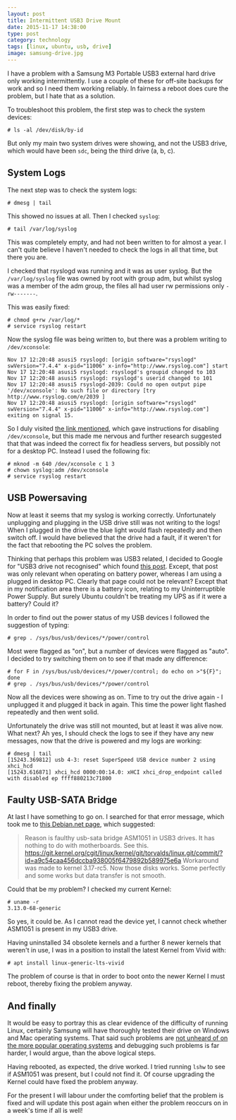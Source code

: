 ```yaml
--- 
layout: post 
title: Intermittent USB3 Drive Mount
date: 2015-11-17 14:38:00
type: post 
category: technology
tags: [linux, ubuntu, usb, drive]
image: samsung-drive.jpg
---
```


I have a problem with a Samsung M3 Portable USB3 external hard drive only working intermittently. 
I use a couple of these for off-site backups for work and so I need them working reliably.
In fairness a reboot does cure the problem, but I hate that as a solution.

To troubleshoot this problem, the first step was to check the system devices:

    # ls -al /dev/disk/by-id

<!--more-->

But only my main two system drives were showing, and not the USB3 drive, which would have been `sdc`, being the third drive (a, b, c).


System Logs
-----------

The next step was to check the system logs:

    # dmesg | tail

This showed no issues at all. Then I checked `syslog`:

    # tail /var/log/syslog

This was completely empty, and had not been written to for almost a year. 
I can't quite believe I haven't needed to check the logs in all that time, but there you are.

I checked that rsyslogd was running and it was as user syslog. But the `/var/log/syslog` file was owned by root with group adm, but whilst syslog was a member of the adm group, the files all had user rw permissions only `-rw-------`.

This was easily fixed:

    # chmod g+rw /var/log/*
    # service rsyslog restart

Now the syslog file was being written to, but there was a problem writing to `/dev/xconsole`:

    Nov 17 12:20:48 asusi5 rsyslogd: [origin software="rsyslogd" swVersion="7.4.4" x-pid="11006" x-info="http://www.rsyslog.com"] start
    Nov 17 12:20:48 asusi5 rsyslogd: rsyslogd's groupid changed to 103
    Nov 17 12:20:48 asusi5 rsyslogd: rsyslogd's userid changed to 101
    Nov 17 12:20:48 asusi5 rsyslogd-2039: Could no open output pipe '/dev/xconsole': No such file or directory [try http://www.rsyslog.com/e/2039 ]
    Nov 17 12:20:48 asusi5 rsyslogd: [origin software="rsyslogd" swVersion="7.4.4" x-pid="11006" x-info="http://www.rsyslog.com"] exiting on signal 15.

So I duly visited [the link mentioned](http://www.rsyslog.com/e/2039), which gave instructions for disabling `/dev/xconsole`, but this made me nervous and further research suggested that that was indeed the correct fix for headless servers, but possibly not for a desktop PC. Instead I used the following fix:

    # mknod -m 640 /dev/xconsole c 1 3
    # chown syslog:adm /dev/xconsole
    # service rsyslog restart


USB Powersaving
---------------

Now at least it seems that my syslog is working correctly. Unfortunately unplugging and plugging in the USB drive still was not writing to the logs! When I plugged in the drive the blue light would flash repeatedly and then switch off. I would have believed that the drive had a fault, if it weren't for the fact that rebooting the PC solves the problem.

Thinking that perhaps this problem was USB3 related, I decided to Google for "USB3 drive not recognised" which found [this post](https://bugs.launchpad.net/ubuntu/+source/linux/+bug/1242321). Except, that post was only relevant when operating on battery power, whereas I am using a plugged in desktop PC.  Clearly that page could not be relevant?  Except that in my notification area there is a battery icon, relating to my Uninterruptible Power Supply. But surely Ubuntu couldn't be treating my UPS as if it were a battery? Could it?

In order to find out the power status of my USB devices I followed the suggestion of typing:

    # grep . /sys/bus/usb/devices/*/power/control

Most were flagged as "on", but a number of devices were flagged as "auto". I decided to try switching them on to see if that made any difference:

    # for F in /sys/bus/usb/devices/*/power/control; do echo on >"${F}"; done
    # grep . /sys/bus/usb/devices/*/power/control

Now all the devices were showing as on. Time to try out the drive again - I unplugged it and plugged it back in again. This time the power light flashed repeatedly and then went solid. 

Unfortunately the drive was still not mounted, but at least it was alive now. What next? Ah yes, I should check the logs to see if they have any new messages, now that the drive is powered and my logs are working:

    # dmesg | tail
    [15243.369812] usb 4-3: reset SuperSpeed USB device number 2 using xhci_hcd
    [15243.616871] xhci_hcd 0000:00:14.0: xHCI xhci_drop_endpoint called with disabled ep ffff880213c71800


Faulty USB-SATA Bridge
----------------------

At last I have something to go on. I searched for that error message, which took me to [this Debian.net page](http://forums.debian.net/viewtopic.php?f=7&t=117061), which suggested:

> Reason is faulthy usb-sata bridge ASM1051 in USB3 drives. It has nothing to do with motherboards.
See this. <https://git.kernel.org/cgit/linux/kernel/git/torvalds/linux.git/commit/?id=a9c54caa456dccba938005f6479892b589975e6a> 
Workaround was made to kernel 3.17-rc5. Now those disks works. Some perfectly and some works but data transfer is not smooth.

Could that be my problem? I checked my current Kernel:

    # uname -r
    3.13.0-68-generic

So yes, it could be. As I cannot read the device yet, I cannot check whether ASM1051 is present in my USB3 drive.

Having uninstalled 34 obsolete kernels and a further 8 newer kernels that weren't in use, I was in a position to install the latest Kernel from Vivid with:

    # apt install linux-generic-lts-vivid

The problem of course is that in order to boot onto the newer Kernel I must reboot, thereby fixing the problem anyway.


And finally
-----------

It would be easy to portray this as clear evidence of the difficulty of running Linux, certainly Samsung will have thoroughly tested their drive on Windows and Mac operating systems. That said such problems are [not unheard of on the more popular operating systems](http://lmgtfy.com/?q=usb3+drive+not+showing+up+\(windows%2C+os-x\)) and debugging such problems is far harder, I would argue, than the above logical steps.

Having rebooted, as expected, the drive worked. I tried running `lshw` to see if ASM1051 was present, but I could not find it. Of course upgrading the Kernel could have fixed the problem anyway.

For the present I will labour under the comforting belief that the problem is fixed and will update this post again when either the problem reoccurs on in a week's time if all is well!
